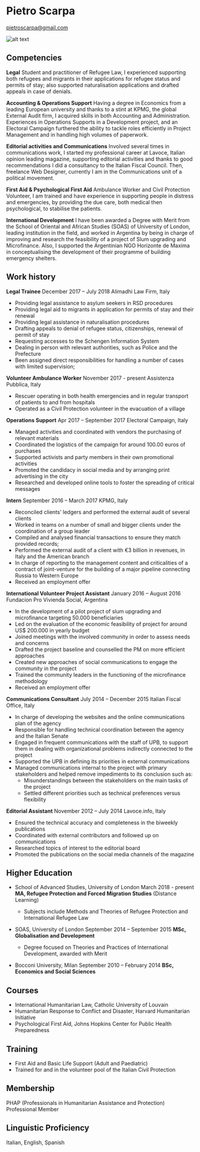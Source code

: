 # Pietro Scarpa

pietroscarpa@gmail.com

![alt text][pietro]

[pietro]: https://pscarpa.github.io/pietro.png "Pietro Scarpa"

## Competencies
**Legal** 
Student and practitioner of Refugee Law, I experienced supporting both refugees and migrants in their applications for refugee status and permits of stay; also supported naturalisation applications and drafted appeals in case of denials.

**Accounting & Operations Support**
Having a degree in Economics from a leading European university and thanks to a stint at KPMG, the global External Audit firm, I acquired skills in both Accounting and Administration. Experiences in Operations Supports in a Development project, and an Electoral Campaign furthered the ability to tackle roles efficiently in Project Management and in handling high volumes of paperwork. 

**Editorial activities and Communications**
Involved several times in communications work, I started my professional career at Lavoce, Italian opinion leading magazine, supporting editorial activities and thanks to good recommendations I did a consultancy to the Italian Fiscal Council. Then, freelance Web Designer, currently I am in the Communications unit of a political movement.

**First Aid & Psychological First Aid**
Ambulance Worker and Civil Protection Volunteer, I am trained and have experience in supporting people in distress and emergencies, by providing the due care, both medical then psychological, to stabilise the patients.

**International Development**
I have been awarded a Degree with Merit from the School of Oriental and African Studies (SOAS) of University of London, leading institution in the field, and worked in Argentina by being in charge of improving and research the feasibility of a project of Slum upgrading and Microfinance. Also, I supported the Argentinian NGO Horizonte de Maxima in conceptualising the development of their programme of building emergency shelters.



## Work history
**Legal Trainee**	December 2017 – July 2018
Alimadhi Law Firm, Italy
*	Providing legal assistance to asylum seekers in RSD procedures
*	Providing legal aid to migrants in application for permits of stay and their renewal
*	Providing legal assistance in naturalisation procedures
*	Drafting appeals to denial of refugee status, citizenships, renewal of permit of stay
*	Requesting accesses to the Schengen Information System
*	Dealing in person with relevant authorities, such as Police and the Prefecture
*	Been assigned direct responsibilities for handling a number of cases with limited supervision;


**Volunteer Ambulance Worker**	November 2017 - present
Assistenza Pubblica, Italy
*	Rescuer operating in both health emergencies and in regular transport of patients to and from hospitals
*	Operated as a Civil Protection volunteer in the evacuation of a village 



**Operations Support**	Apr 2017 – September 2017
Electoral Campaign, Italy
*	Managed activities and coordinated with vendors the purchasing of relevant materials
*	Coordinated the logistics of the campaign for around 100.00 euros of purchases
*	Supported activists and party members in their own promotional activities
*	Promoted the candidacy in social media and by arranging print advertising in the city
*	Researched and developed online tools to foster the spreading of critical messages
	
**Intern**	September 2016 – March 2017
KPMG, Italy
*	Reconciled clients’ ledgers and performed the external audit of several clients
*	Worked in teams on a number of small and bigger clients under the coordination of a group leader
*	Compiled and analysed financial transactions to ensure they match provided records;
*	Performed the external audit of a client with €3 billion in revenues, in Italy and the American branch
*	In charge of reporting to the management content and criticalities of a contract of joint-venture for the building of a major pipeline connecting Russia to Western Europe
*	Received an employment offer

**International Volunteer Project Assistant**	January 2016 – August 2016
Fundacion Pro Vivienda Social, Argentina
*	In the development of a pilot project of slum upgrading and microfinance targeting  50.000 beneficiaries
*	Led on the evaluation of the economic feasibility of project for around US$ 200.000 in yearly budget
*	Joined meetings with the involved community in order to assess needs and concerns
*	Drafted the project baseline and counselled the PM on more efficient approaches
*	Created new approaches of social communications to engage the community in the project
*	Trained the community leaders in the functioning of the microfinance methodology
*	Received an employment offer

**Communications Consultant**	July 2014 – December 2015
Italian Fiscal Office, Italy
*	In charge of developing the websites and the online communications plan of the agency 
*	Responsible for handling technical coordination between the agency and the Italian Senate
*	Engaged in frequent communications with the staff of UPB, to support them in dealing with organizational problems indirectly connected to the project
*	Supported the UPB in defining its priorities in external communications
*	Managed communications internal to the project with primary stakeholders and helped remove impediments to its conclusion such as: 
    *	Misunderstandings between the stakeholders on the main tasks of the project
    *	Settled different priorities such as technical preferences versus flexibility

**Editorial Assistant**	November 2012 – July 2014
Lavoce.info, Italy
*	Ensured the technical accuracy and completeness in the biweekly publications
*	Coordinated with external contributors and followed up on communications 
*	Researched topics of interest to the editorial board
*	Promoted the publications on the social media channels of the magazine

## Higher Education
* School of Advanced Studies, University of London	March 2018 - present	
**MA, Refugee Protection and Forced Migration Studies** (Distance Learning)
    *	Subjects include Methods and Theories of Refugee Protection and International Refugee Law

* SOAS, University of London	September 2014 – September 2015
**MSc, Globalisation and Development**
    *	Degree focused on Theories and Practices of International Development, awarded with Merit

* Bocconi University, Milan	September 2010 – February 2014
**BSc, Economics and Social Sciences**

## Courses
* International Humanitarian Law, Catholic University of Louvain
* Humanitarian Response to Conflict and Disaster, Harvard Humanitarian Initiative
* Psychological First Aid, Johns Hopkins Center for Public Health Preparedness

## Training
*	First Aid and Basic Life Support (Adult and Paediatric)
*	Trained for and in the volunteer pool of the Italian Civil Protection

## Membership
PHAP (Professionals in Humanitarian Assistance and Protection) Professional Member

## Linguistic Proficiency
Italian, English, Spanish